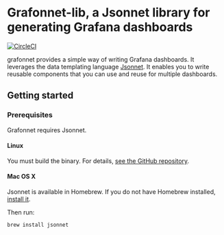 # Grafonnet-lib, a Jsonnet library for generating Grafana dashboards

[![CircleCI](https://circleci.com/gh/grafana/grafonnet-lib.svg?style=svg)](https://circleci.com/gh/grafana/grafonnet-lib)

grafonnet provides a simple way of writing Grafana dashboards. It leverages the
data templating language [Jsonnet][jsonnet]. It enables you to write reusable
components that you can use and reuse for multiple dashboards.

## Getting started

### Prerequisites

Grafonnet requires Jsonnet.

#### Linux

You must build the binary. For details, [see the GitHub
repository][jsonnetgh].

#### Mac OS X

Jsonnet is available in Homebrew. If you do not have Homebrew installed,
[install it][brew].

Then run:

```
brew install jsonnet
```

[brew]:https://brew.sh/
[jsonnet]:http://jsonnet.org/
[jsonnetgh]:https://github.com/google/jsonnet
